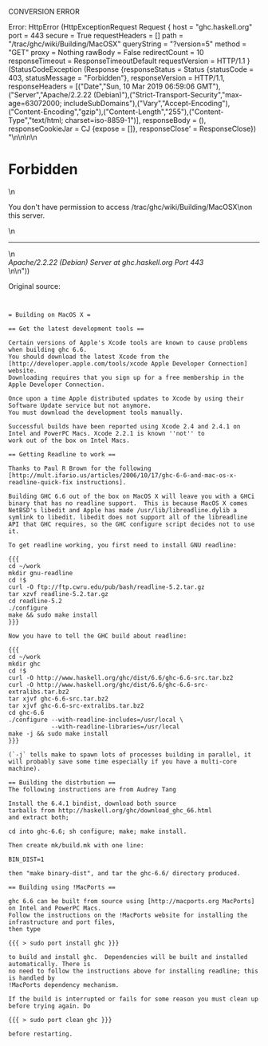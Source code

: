 CONVERSION ERROR

Error: HttpError (HttpExceptionRequest Request {
  host                 = "ghc.haskell.org"
  port                 = 443
  secure               = True
  requestHeaders       = []
  path                 = "/trac/ghc/wiki/Building/MacOSX"
  queryString          = "?version=5"
  method               = "GET"
  proxy                = Nothing
  rawBody              = False
  redirectCount        = 10
  responseTimeout      = ResponseTimeoutDefault
  requestVersion       = HTTP/1.1
}
 (StatusCodeException (Response {responseStatus = Status {statusCode = 403, statusMessage = "Forbidden"}, responseVersion = HTTP/1.1, responseHeaders = [("Date","Sun, 10 Mar 2019 06:59:06 GMT"),("Server","Apache/2.2.22 (Debian)"),("Strict-Transport-Security","max-age=63072000; includeSubDomains"),("Vary","Accept-Encoding"),("Content-Encoding","gzip"),("Content-Length","255"),("Content-Type","text/html; charset=iso-8859-1")], responseBody = (), responseCookieJar = CJ {expose = []}, responseClose' = ResponseClose}) "<!DOCTYPE HTML PUBLIC \"-//IETF//DTD HTML 2.0//EN\">\n<html><head>\n<title>403 Forbidden</title>\n</head><body>\n<h1>Forbidden</h1>\n<p>You don't have permission to access /trac/ghc/wiki/Building/MacOSX\non this server.</p>\n<hr>\n<address>Apache/2.2.22 (Debian) Server at ghc.haskell.org Port 443</address>\n</body></html>\n"))

Original source:

```trac


= Building on MacOS X =

== Get the latest development tools ==

Certain versions of Apple's Xcode tools are known to cause problems when building ghc 6.6.
You should download the latest Xcode from the [http://developer.apple.com/tools/xcode Apple Developer Connection] website.
Downloading requires that you sign up for a free membership in the Apple Developer Connection.

Once upon a time Apple distributed updates to Xcode by using their Software Update service but not anymore.
You must download the development tools manually.

Successful builds have been reported using Xcode 2.4 and 2.4.1 on Intel and PowerPC Macs. Xcode 2.2.1 is known ''not'' to
work out of the box on Intel Macs.

== Getting Readline to work ==

Thanks to Paul R Brown for the following [http://mult.ifario.us/articles/2006/10/17/ghc-6-6-and-mac-os-x-readline-quick-fix instructions].

Building GHC 6.6 out of the box on MacOS X will leave you with a GHCi binary that has no readline support.  This is because MacOS X comes NetBSD's libedit and Apple has made /usr/lib/libreadline.dylib a symlink to libedit. libedit does not support all of the libreadline API that GHC requires, so the GHC configure script decides not to use it.

To get readline working, you first need to install GNU readline:

{{{
cd ~/work
mkdir gnu-readline
cd !$
curl -O ftp://ftp.cwru.edu/pub/bash/readline-5.2.tar.gz
tar xzvf readline-5.2.tar.gz
cd readline-5.2
./configure
make && sudo make install
}}}

Now you have to tell the GHC build about readline:

{{{
cd ~/work
mkdir ghc
cd !$
curl -O http://www.haskell.org/ghc/dist/6.6/ghc-6.6-src.tar.bz2
curl -O http://www.haskell.org/ghc/dist/6.6/ghc-6.6-src-extralibs.tar.bz2
tar xjvf ghc-6.6-src.tar.bz2
tar xjvf ghc-6.6-src-extralibs.tar.bz2
cd ghc-6.6
./configure --with-readline-includes=/usr/local \
            --with-readline-libraries=/usr/local
make -j && sudo make install
}}}

(`-j` tells make to spawn lots of processes building in parallel, it will probably save some time especially if you have a multi-core machine).

== Building the distrbution ==
The following instructions are from Audrey Tang

Install the 6.4.1 bindist, download both source
tarballs from http://haskell.org/ghc/download_ghc_66.html
and extract both; 

cd into ghc-6.6; sh configure; make; make install.

Then create mk/build.mk with one line:

BIN_DIST=1

then "make binary-dist", and tar the ghc-6.6/ directory produced.

== Building using !MacPorts ==

ghc 6.6 can be built from source using [http://macports.org MacPorts] on Intel and PowerPC Macs.
Follow the instructions on the !MacPorts website for installing the infrastructure and port files,
then type

{{{ > sudo port install ghc }}}

to build and install ghc.  Dependencies will be built and installed automatically. There is
no need to follow the instructions above for installing readline; this is handled by
!MacPorts dependency mechanism.

If the build is interrupted or fails for some reason you must clean up before trying again. Do

{{{ > sudo port clean ghc }}}

before restarting.

```
